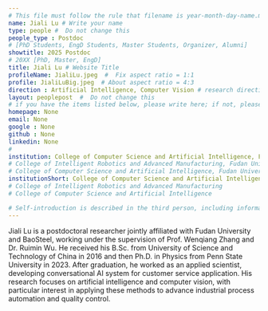 ```yaml
---
# This file must follow the rule that filename is year-month-day-name.md .
name: Jiali Lu # Write your name
type: people #  Do not change this
people_type : Postdoc
# [PhD Students, EngD Students, Master Students, Organizer, Alumni]
showtitle: 2025 Postdoc
# 20XX [PhD, Master, EngD]
title: Jiali Lu # Website Title
profileName: JialiLu.jpeg  #  Fix aspect ratio = 1:1
profile: JialiLuBig.jpeg  # About aspect ratio = 4:3
direction : Artificial Intelligence, Computer Vision # research direction
layout: peoplepost  #  Do not change this
# if you have the items listed below, please write here; if not, please write None.
homepage: None
email: None
google : None
github : None
linkedin: None
# 
institution: College of Computer Science and Artificial Intelligence, Fudan University
# College of Intelligent Robotics and Advanced Manufacturing, Fudan University
# College of Computer Science and Artificial Intelligence, Fudan University
institutionShort: College of Computer Science and Artificial Intelligence
# College of Intelligent Robotics and Advanced Manufacturing
# College of Computer Science and Artificial Intelligence

# Self-introduction is described in the third person, including information such as educational experience(B/M/P), graduation career development 
---
```


Jiali Lu is a postdoctoral researcher jointly affiliated with Fudan University and BaoSteel, working under the supervision of Prof. Wenqiang Zhang and Dr. Ruimin Wu. He received his B.Sc. from University of Science and Technology of China in 2016 and then Ph.D. in Physics from Penn State University in 2023. After graduation, he worked as an applied scientist, developing conversational AI system for customer service application. His research focuses on artificial intelligence and computer vision, with particular interest in applying these methods to advance industrial process automation and quality control.



 

